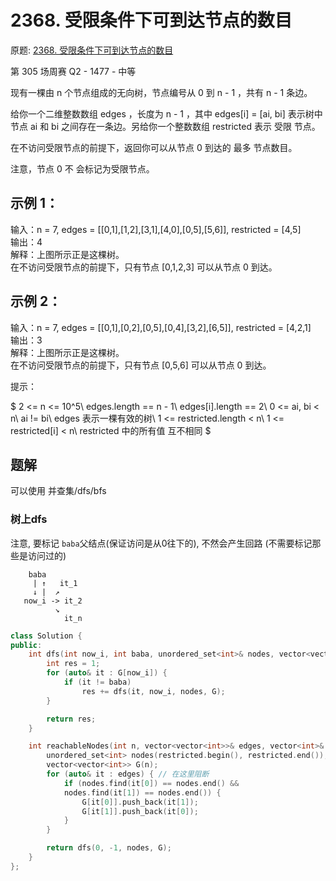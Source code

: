 # 2368. 受限条件下可到达节点的数目
原题: [2368. 受限条件下可到达节点的数目](https://leetcode.cn/problems/reachable-nodes-with-restrictions/description/)

第 305 场周赛 Q2 - $1477$ - 中等

现有一棵由 n 个节点组成的无向树，节点编号从 0 到 n - 1 ，共有 n - 1 条边。

给你一个二维整数数组 edges ，长度为 n - 1 ，其中 edges[i] = [ai, bi] 表示树中节点 ai 和 bi 之间存在一条边。另给你一个整数数组 restricted 表示 受限 节点。

在不访问受限节点的前提下，返回你可以从节点 0 到达的 最多 节点数目。

注意，节点 0 不 会标记为受限节点。

## 示例 1：

输入：n = 7, edges = [[0,1],[1,2],[3,1],[4,0],[0,5],[5,6]], restricted = [4,5] <br>
输出：4 <br>
解释：上图所示正是这棵树。 <br>
在不访问受限节点的前提下，只有节点 [0,1,2,3] 可以从节点 0 到达。

## 示例 2：

输入：n = 7, edges = [[0,1],[0,2],[0,5],[0,4],[3,2],[6,5]], restricted = [4,2,1] <br>
输出：3 <br>
解释：上图所示正是这棵树。 <br>
在不访问受限节点的前提下，只有节点 [0,5,6] 可以从节点 0 到达。

提示：

$
2 <= n <= 10^5\\
edges.length == n - 1\\
edges[i].length == 2\\
0 <= ai, bi < n\\
ai != bi\\
edges 表示一棵有效的树\\
1 <= restricted.length < n\\
1 <= restricted[i] < n\\
restricted 中的所有值 互不相同
$

## 题解
可以使用 并查集/dfs/bfs

### 树上dfs

注意, 要标记 `baba`父结点(保证访问是从0往下的), 不然会产生回路 (不需要标记那些是访问过的)

```图示 By Heng_Xin
    baba
     | ↑   it_1
     ↓ |  ↗
   now_i -> it_2
          ↘
            it_n
```

```C++
class Solution {
public:
    int dfs(int now_i, int baba, unordered_set<int>& nodes, vector<vector<int>>& G) {
        int res = 1;
        for (auto& it : G[now_i]) {
            if (it != baba)
                res += dfs(it, now_i, nodes, G);
        }

        return res;
    }

    int reachableNodes(int n, vector<vector<int>>& edges, vector<int>& restricted) {
        unordered_set<int> nodes(restricted.begin(), restricted.end());
        vector<vector<int>> G(n);
        for (auto& it : edges) { // 在这里阻断
            if (nodes.find(it[0]) == nodes.end() &&
            nodes.find(it[1]) == nodes.end()) {
                G[it[0]].push_back(it[1]);
                G[it[1]].push_back(it[0]);
            }
        }

        return dfs(0, -1, nodes, G);
    }
};
```
